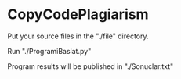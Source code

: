 # CopyCodePlagiarism
Put your source files in the "./file" directory.

Run "./ProgramiBaslat.py"


Program results will be published in "./Sonuclar.txt"
